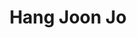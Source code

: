 ---
title: "Hang Joon Jo"
presenter_id: hang_jo
position: Research Fellow
start_date: 2013
end_date: 2015
email: 
phone: 
photo: assets/images/34974_1321996249357_3482143_n.jpg
status: former
layout: member 
---